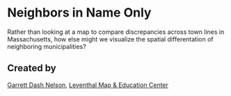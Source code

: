Neighbors in Name Only
=================

Rather than looking at a map to compare discrepancies across town lines in Massachusetts, how else might we visualize the spatial differentation of neighboring municipalities?

## Created by

[Garrett Dash Nelson](http://people.matinic.us/garrett), [Leventhal Map & Education Center](https://leventhalmap.org)

